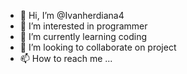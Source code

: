 - 👋 Hi, I’m @Ivanherdiana4
- 👀 I’m interested in programmer
- 🌱 I’m currently learning coding
- 💞️ I’m looking to collaborate on project
- 📫 How to reach me ...

<!---
Ivanherdiana4/Ivanherdiana4 is a ✨ special ✨ repository because its `README.md` (this file) appears on your GitHub profile.
You can click the Preview link to take a look at your changes.
--->
